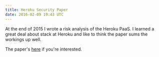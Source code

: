 ```yaml
---
title: Heroku Security Paper
date: 2016-02-09 19:43 UTC
---
```


At the end of 2015 I wrote a risk analysis of the Heroku PaaS. I learned a great deal about stack at Heroku and like to think the paper sums the workings up well.

The paper's [here](2016-02-09-heroku-security-paper/heroku_egan.pdf) if you're interested.
